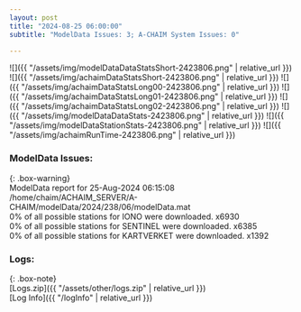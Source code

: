 ```yaml
---
layout: post
title: "2024-08-25 06:00:00"
subtitle: "ModelData Issues: 3; A-CHAIM System Issues: 0"

---
```


![]({{ "/assets/img/modelDataDataStatsShort-2423806.png" | relative_url }})
![]({{ "/assets/img/achaimDataStatsShort-2423806.png" | relative_url }})
![]({{ "/assets/img/achaimDataStatsLong00-2423806.png" | relative_url }})
![]({{ "/assets/img/achaimDataStatsLong01-2423806.png" | relative_url }})
![]({{ "/assets/img/achaimDataStatsLong02-2423806.png" | relative_url }})
![]({{ "/assets/img/modelDataDataStats-2423806.png" | relative_url }})
![]({{ "/assets/img/modelDataStationStats-2423806.png" | relative_url }})
![]({{ "/assets/img/achaimRunTime-2423806.png" | relative_url }})


### ModelData Issues:  
  
{: .box-warning}  
 ModelData report for 25-Aug-2024 06:15:08   
 /home/chaim/ACHAIM_SERVER/A-CHAIM/modelData/2024/238/06/modelData.mat   
 0% of all possible stations for IONO were downloaded. x6930   
 0% of all possible stations for SENTINEL were downloaded. x6385   
 0% of all possible stations for KARTVERKET were downloaded. x1392   
  


### Logs:  
  
{: .box-note}  
[Logs.zip]({{ "/assets/other/logs.zip" | relative_url }})  
[Log Info]({{ "/logInfo" | relative_url }})  
